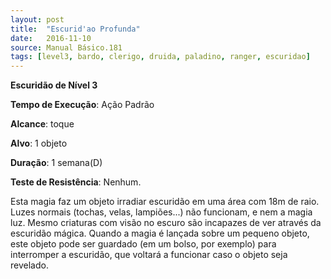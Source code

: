 ```yaml
---
layout: post
title:  "Escurid'ao Profunda"
date:   2016-11-10
source: Manual Básico.181
tags: [level3, bardo, clerigo, druida, paladino, ranger, escuridao]
---
```


**Escuridão de Nível 3**

**Tempo de Execução**: Ação Padrão

**Alcance**: toque

**Alvo**: 1 objeto

**Duração**: 1 semana(D)

**Teste de Resistência**: Nenhum.

Esta magia faz um objeto irradiar escuridão em uma área com 18m de raio. 
Luzes normais (tochas, velas, lampiões...) não funcionam, e nem a magia luz. Mesmo criaturas com visão no escuro são incapazes de ver através da escuridão mágica.
Quando a magia é lançada sobre um pequeno objeto, este objeto pode ser guardado (em um bolso, por exemplo) para interromper a escuridão, que voltará a funcionar caso o objeto seja revelado.
